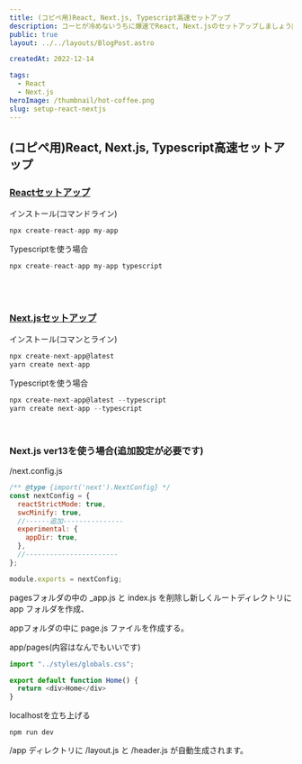 ```yaml
---
title: (コピペ用)React, Next.js, Typescript高速セットアップ
description: コーヒが冷めないうちに爆速でReact, Next.jsのセットアップしましょう🐝🐝
public: true
layout: ../../layouts/BlogPost.astro

createdAt: 2022-12-14

tags:
  - React
  - Next.js
heroImage: /thumbnail/hot-coffee.png
slug: setup-react-nextjs
---
```


## (コピペ用)React, Next.js, Typescript高速セットアップ

### **<u>Reactセットアップ</u>**

インストール(コマンドライン)

```js
npx create-react-app my-app
```

Typescriptを使う場合

```js
npx create-react-app my-app typescript
```
<br>
<br>

### **<u>Next.jsセットアップ</u>**

インストール(コマンとライン)

```js
npx create-next-app@latest
yarn create next-app
```

Typescriptを使う場合

```js
npx create-next-app@latest --typescript
yarn create next-app --typescript
```


<br>

### **Next.js ver13を使う場合(追加設定が必要です)**

/next.config.js 

```js
/** @type {import('next').NextConfig} */
const nextConfig = {
  reactStrictMode: true,
  swcMinify: true,
  //------追加---------------
  experimental: {
    appDir: true,
  },
  //-----------------------
};

module.exports = nextConfig;

```



pagesフォルダの中の _app.js と index.js を削除し新しくルートディレクトリに app フォルダを作成、

appフォルダの中に page.js ファイルを作成する。

app/pages(内容はなんでもいいです)

```js
import "../styles/globals.css";

export default function Home() {
  return <div>Home</div>
}

```



localhostを立ち上げる

```
npm run dev
```



/app ディレクトリに /layout.js と /header.js が自動生成されます。


